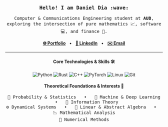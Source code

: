 <h3 align="center"><samp>Hello! I am Daniel Dia :wave:</samp></h3>

<p align="center">
  <samp>
    Computer & Communications Engineering student at <b>AUB</b>, exploring the intersection of pure mathematics 📈, software 💻, and finance 🧠.
  </samp>
</p>

<p align="center">
  <a href="https://kibalchish47.github.io/" target="_blank"><strong>🌐 Portfolio</strong></a>
  &nbsp;&nbsp;•&nbsp;&nbsp;
  <a href="https://www.linkedin.com/in/daniel-dia07/" target="_blank"><strong>💼 LinkedIn</strong></a>
  &nbsp;&nbsp;•&nbsp;&nbsp;
  <a href="mailto:dmd13@mail.aub.edu"><strong>✉️ Email</strong></a>
</p>

---

<h4 align="center">Core Technologies & Skills 🛠️</h4>

<p align="center">
  <img src="https://img.shields.io/badge/Python-3776AB?style=for-the-badge&logo=python&logoColor=white" alt="Python"/>
  <img src="https://img.shields.io/badge/Rust-000000?style=for-the-badge&logo=rust&logoColor=white" alt="Rust"/>
  <img src="https://img.shields.io/badge/C++-00599C?style=for-the-badge&logo=c%2B%2B&logoColor=white" alt="C++"/>
  <img src="https://img.shields.io/badge/PyTorch-EE4C2C?style=for-the-badge&logo=pytorch&logoColor=white" alt="PyTorch"/>
  <img src="https://img.shields.io/badge/Linux-FCC624?style=for-the-badge&logo=linux&logoColor=black" alt="Linux"/>
  <img src="https://img.shields.io/badge/Git-F05032?style=for-the-badge&logo=git&logoColor=white" alt="Git"/>
</p>

<h4 align="center">Theoretical Foundations & Interests 🧠</h4>

<p align="center">
<samp>
🎲 Probability & Statistics &nbsp;&nbsp;•&nbsp;&nbsp; 🤖 Machine & Deep Learning &nbsp;&nbsp;•&nbsp;&nbsp; 📡 Information Theory<br>
⚙️ Dynamical Systems &nbsp;&nbsp;•&nbsp;&nbsp; 📐 Linear & Abstract Algebra &nbsp;&nbsp;•&nbsp;&nbsp; 📉 Mathematical Analysis<br>
🔢 Numerical Methods
</samp>
</p>





















